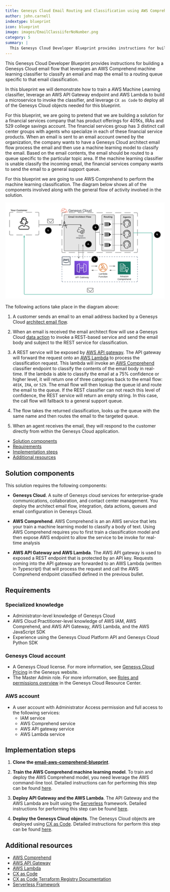 ```yaml
---
title: Genesys Cloud Email Routing and Classification using AWS Comprehend
author: john.carnell
indextype: blueprint
icon: blueprint
image: images/EmailClassiiferNoNumber.png
category: 5
summary: |
  This Genesys Cloud Developer Blueprint provides instructions for building a Genesys Cloud email flow that leverages an AWS Comprehend machine learning classifier to classify an email and map the email to a routing queue specific to that email classification. 
---
```


This Genesys Cloud Developer Blueprint provides instructions for building a Genesys Cloud email flow that leverages an AWS Comprehend machine learning classifier to classify an email and map the email to a routing queue specific to that email classification. 

In this blueprint we will demonstrate how to train a AWS Machine Learning classifier, leverage an AWS API Gateway endpoint and AWS Lambda to build a microservice to invoke the classifier, and leverage `CX as Code` to deploy all of the Genesys Cloud objects needed for this blueprint. 

For this blueprint, we are going to pretend that we are building a solution for a financial services company that has product offerings for 401Ks, IRAs and 529 college savings account. The financial services group has 3 distinct call center groups with agents who specialize in each of these financial service products. When an email is sent to an email account owned by the organization, the company wants to have a Genesys Cloud architect email flow process the email and then use a machine learning model to classify the email. Based on the email contents, the email should be routed to a queue specific to the particular topic area. If the machine learning classifier is unable classify the incoming email, the financial services company wants to send the email to a general support queue.

For this blueprint we are going to use AWS Comprehend to perform the machine learning classification. The diagram below shows all of the components involved along with the general flow of activity involved in the solution.

![Email Routing and Classification using AWS Comprehend](images/EmailClassifier.png "Routing and Classification using AWS Comprehend")

The following actions take place in the diagram above:

1. A customer sends an email to an email address backed by a Genesys Cloud [architect email flow](https://help.mypurecloud.com/articles/inbound-email-flows/).

2. When an email is received the email architect flow will use a Genesys Cloud [data action](https://help.mypurecloud.com/articles/about-the-data-actions-integrations/) to invoke a REST-based service and send the email body and subject to the REST service for classification.

3. A REST service will be exposed by [AWS API gateway](https://aws.amazon.com/api-gateway/). The API gateway will forward the request onto an [AWS Lambda](https://aws.amazon.com/lambda/) to process the classification request. This lambda will invoke an [AWS Comprehend](https://aws.amazon.com/comprehend/) classifier endpoint to classify the contents of the email body in real-time. If the lambda is able to classify the email at a 75% confidence or higher level, it will return one of three categories back to the email flow: `401K`, `IRA`, or `529`. The email flow will then lookup the queue id and route the email to the queue. If the REST classifier can not reach this level of confidence, the REST service will return an empty string. In this case, the call flow will fallback to a general support queue.

4. The flow takes the returned classification, looks up the queue with the same name and then routes the email to the targeted queue.

5. When an agent receives the email, they will respond to the customer directly from within the Genesys Cloud application.

* [Solution components](#solution-components "Goes to the Solution components section")
* [Requirements](#requirements "Goes to the Requirements section")
* [Implementation steps](#implementation-steps "Goes to the Implementation steps section")
* [Additional resources](#additional-resources "Goes to the Additional resources section")

## Solution components

This solution requires the following components:

* **Genesys Cloud**. A suite of Genesys cloud services for enterprise-grade communications, collaboration, and contact center management. You deploy the architect email flow, integration, data actions, queues and email configuration in Genesys Cloud. 

* **AWS Comprehend**. AWS Comprehend is an an AWS service that lets your train a machine learning model to classify a body of text. Using AWS Comprehend requires you to first train a classification model and then expose AWS endpoint to allow the service to be invoke for real-time analysis

* **AWS API Gateway and AWS Lambda**. The AWS API gateway is used to exposed a REST endpoint that is protected by an API key. Requests coming into the API gateway are forwarded to an AWS Lambda (written in Typescript) that will process the request and call the AWS Comprehend endpoint classified defined in the previous bullet.

## Requirements

### Specialized knowledge

* Administrator-level knowledge of Genesys Cloud
* AWS Cloud Practitioner-level knowledge of AWS IAM, AWS Comprehend, and AWS API Gateway, AWS Lambda, and the AWS JavaScript SDK
* Experience using the Genesys Cloud Platform API and Genesys Cloud Python SDK

### Genesys Cloud account

* A Genesys Cloud license. For more information, see [Genesys Cloud Pricing](https://www.genesys.com/pricing "Opens the Genesys Cloud pricing page") in the Genesys website.
* The Master Admin role. For more information, see [Roles and permissions overview](https://help.mypurecloud.com/?p=24360 "Opens the Roles and permissions overview article") in the Genesys Cloud Resource Center.

### AWS account

* A user account with Administrator Access permission and full access to the following services:
  * IAM service
  * AWS Comprehend service
  * AWS API gateway service
  * AWS Lambda service

## Implementation steps

1. **Clone the [email-aws-comprehend-blueprint](https://github.com/GenesysCloudBlueprints/email-aws-comprehend-blueprint "Opens the email-aws-comprehend-blueprint repository in GitHub")**.

2. **Train the AWS Comprehend machine learning model**. To train and deploy the AWS Comprehend model, you need leverage the AWS command-line tool. Detailed instructions can for performing this step can be found [here](/components/aws-comprehend). 

3. **Deploy API Gateway and the AWS Lambda**. The API Gateway and the AWS Lambda are built using the [Serverless](https://www.serverless.com/) framework. Detailed instructions for performing this step can be found [here](/components/aws-classifier-lambda).

4. **Deploy the Genesys Cloud objects**. The Genesys Cloud objects are deployed using [CX as Code](https://developer.genesys.cloud/api/rest/CX-as-Code/). Detailed 
instructions for perform this step can be found [here](/components/genesys-email-flow).

## Additional resources

* [AWS Comprehend](https://aws.amazon.com/comprehend/ "Opens the Amazon AWS Comprehend documentation")
* [AWS API Gateway](https://aws.amazon.com/api-gateway/ "Opens the Amazon AWS API Gateway documentation")
* [AWS Lambda](https://aws.amazon.com/translate/ "Opens the Amazon AWS API Lambda documentation")
* [CX as Code](https://developer.genesys.cloud/api/rest/CX-as-Code/ "Opens the Genesys Cloud documentation on CX as Code")
* [CX as Code Terraform Registry Documentation](https://registry.terraform.io/providers/MyPureCloud/genesyscloud/latest/docs "Opens the CX as Code Terraform Registry documentation")
* [Serverless Framework](https://www.serverless.com/ "Opens the Serverless Framework documentation")